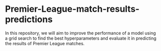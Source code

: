 # Premier-League-match-results-predictions
In this repository, we will aim to improve the performance of a model using a grid search to find the best hyperparameters and evaluate it in predicting the results of Premier League matches.
